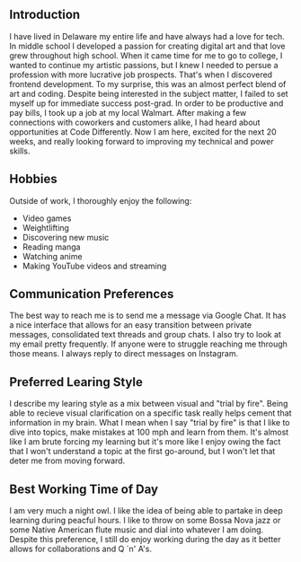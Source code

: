 ## Introduction

I have lived in Delaware my entire life and have always had a love for tech. In middle school I developed a passion for creating digital art and that love grew throughout high school. When it
came time for me to go to college, I wanted to continue my artistic passions, but I knew I needed to persue a profession with more lucrative job prospects. That's when I discovered frontend development. To my surprise, this was an almost perfect blend of art and coding. Despite being interested in the subject matter, I failed to set myself up for immediate success post-grad. In order to be productive and pay bills, I took up a job at my local Walmart. After making a few connections with coworkers and customers alike, I had heard about opportunities at Code Differently.
Now I am here, excited for the next 20 weeks, and really looking forward to improving my technical and power skills.

## Hobbies

Outside of work, I thoroughly enjoy the following:
- Video games
- Weightlifting
- Discovering new music
- Reading manga
- Watching anime
- Making YouTube videos and streaming

## Communication Preferences

The best way to reach me is to send me a message via Google Chat. It has a nice interface that allows for an easy transition between private messages, consolidated text threads and group chats.
I also try to look at my email pretty frequently. If anyone were to struggle reaching me through those means. I always reply to direct messages on Instagram.

## Preferred Learing Style

I describe my learing style as a mix between visual and "trial by fire". Being able to recieve visual clarification on a specific task really helps cement that information in my brain. What I mean when I say "trial by fire" is that I like to dive into topics, make mistakes at 100 mph and learn from them. It's almost like I am brute forcing my learning but it's more like I enjoy owing the fact that I won't understand a topic at the first go-around, but I won't let that deter me from moving forward.

## Best Working Time of Day

I am very much a night owl. I like the idea of being able to partake in deep learning during peacful hours. I like to throw on some Bossa Nova jazz or some Native American flute music and dial into whatever I am doing. Despite this preference, I still do enjoy working during the day as it better allows for collaborations and Q `n' A's.
